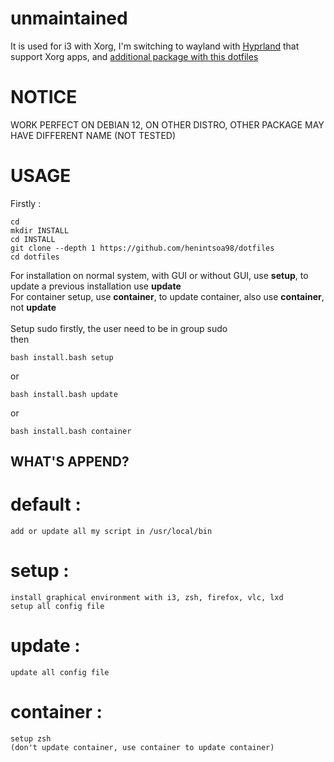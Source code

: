 # unmaintained
It is used for i3 with Xorg, I'm switching to wayland with [Hyprland](https://github.com/henintsoa98/hyprland.debian12) that support Xorg apps, and [additional package with this dotfiles](https://github.com/henintsoa98/dotfiles.debian12)

# NOTICE
WORK PERFECT ON DEBIAN 12,
ON OTHER DISTRO, OTHER PACKAGE MAY HAVE DIFFERENT NAME (NOT TESTED)

# USAGE
Firstly :
```
cd
mkdir INSTALL
cd INSTALL
git clone --depth 1 https://github.com/henintsoa98/dotfiles
cd dotfiles
```
For installation on normal system, with GUI or without GUI, use **setup**, to update a previous installation use **update**\
For container setup, use **container**, to update container, also use **container**, not **update**\
\
Setup sudo firstly, the user need to be in group sudo\
then
```
bash install.bash setup
```
or
```
bash install.bash update
```
or
```
bash install.bash container
```


## WHAT'S APPEND?
# default :
    add or update all my script in /usr/local/bin

# setup :
    install graphical environment with i3, zsh, firefox, vlc, lxd
    setup all config file

# update :
    update all config file    

# container :
    setup zsh
    (don't update container, use container to update container)

